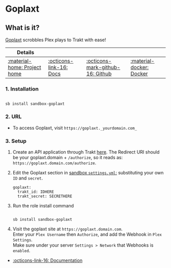 # Goplaxt

## What is it?

[Goplaxt](https://github.com/XanderStrike/goplaxt) scrobbles Plex plays to Trakt with ease!

| Details     |             |             |             |
|-------------|-------------|-------------|-------------|
| [:material-home: Project home ](https://github.com/XanderStrike/goplaxt) | [:octicons-link-16: Docs](https://github.com/XanderStrike/goplaxt) | [:octicons-mark-github-16: Github](https://github.com/XanderStrike/goplaxt) | [:material-docker: Docker ](https://hub.docker.com/r/xanderstrike/goplaxt)|

### 1. Installation

``` shell

sb install sandbox-goplaxt

```

### 2. URL

- To access Goplaxt, visit `https://goplaxt._yourdomain.com_`

### 3. Setup

1. Create an API application through Trakt [here](https://trakt.tv/oauth/applications). The Redirect URI should be your goplaxt.domain + `/authorize`, so it reads as: `https://goplaxt.domain.com/authorize`.

2. Edit the Goplaxt section in [sandbox `settings.yml`:](/sandbox/settings) substituting your own `ID` and `secret`.

    ``` { .yaml }
    goplaxt:
      trakt_id: IDHERE
      trakt_secret: SECRETHERE
    ```

3. Run the role install command

    ``` { .shell }

    sb install sandbox-goplaxt

    ```

4. Visit the goplaxt site at `https://goplaxt.domain.com`. <br />
    Enter your `Plex Username` then `Authorize`, and add the Webhook in `Plex Settings`. <br />
    Make sure under your server `Settings > Network` that Webhooks is `enabled`.

- [:octicons-link-16: Documentation](https://github.com/XanderStrike/goplaxt)
